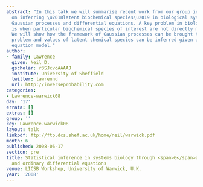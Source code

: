 ```yaml
---
abstract: "In this talk we will summarise recent work from our group in Manchester
  on inferring \u2018latent biochemical species\u2019 in biological systems using
  Gaussian processes and differential equations. A key problem in biological data
  is when particular biochemical species of interest are not directly measurable.
  We will show how the framework of Gaussian processes can be brought to bear on the
  problem and values of latent chemical species can be inferred given data and a differential
  equation model."
author:
- family: Lawrence
  given: Neil D.
  gscholar: r3SJcvoAAAAJ
  institute: University of Sheffield
  twitter: lawrennd
  url: http://inverseprobability.com
categories:
- Lawrence-warwick08
day: '17'
errata: []
extras: []
group: ''
key: Lawrence-warwick08
layout: talk
linkpdf: ftp://ftp.dcs.shef.ac.uk/home/neil/warwick.pdf
month: 6
published: 2008-06-17
section: pre
title: Statistical inference in systems biology through <span>G</span>aussian processes
  and ordinary differential equations
venue: LICSB Workshop, University of Warwick, U.K.
year: '2008'
---
```

